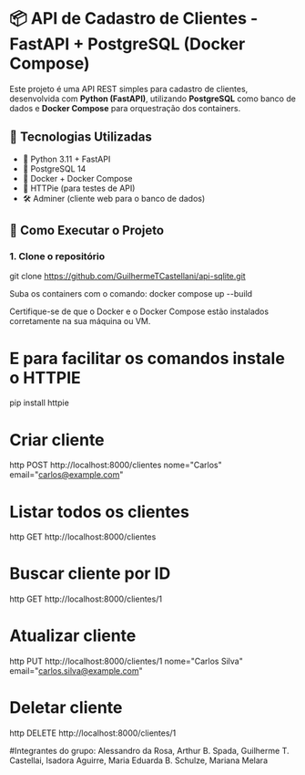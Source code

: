 # 📦 API de Cadastro de Clientes - FastAPI + PostgreSQL (Docker Compose)

Este projeto é uma API REST simples para cadastro de clientes, desenvolvida com **Python (FastAPI)**, utilizando **PostgreSQL** como banco de dados e **Docker Compose** para orquestração dos containers.

## 🧰 Tecnologias Utilizadas

- 🐍 Python 3.11 + FastAPI
- 🐘 PostgreSQL 14
- 🐳 Docker + Docker Compose
- 🧪 HTTPie (para testes de API)
- 🛠️ Adminer (cliente web para o banco de dados)

## 🚀 Como Executar o Projeto

### 1. Clone o repositório

git clone https://github.com/GuilhermeTCastellani/api-sqlite.git

Suba os containers com o comando:
  docker compose up --build

Certifique-se de que o Docker e o Docker Compose estão instalados corretamente na sua máquina ou VM.

# E para facilitar os comandos instale o HTTPIE
pip install httpie 

# Criar cliente
http POST http://localhost:8000/clientes nome="Carlos" email="carlos@example.com"

# Listar todos os clientes
http GET http://localhost:8000/clientes

# Buscar cliente por ID
http GET http://localhost:8000/clientes/1

# Atualizar cliente
http PUT http://localhost:8000/clientes/1 nome="Carlos Silva" email="carlos.silva@example.com"

# Deletar cliente
http DELETE http://localhost:8000/clientes/1




#Integrantes do grupo:
Alessandro da Rosa, Arthur B. Spada, Guilherme T. Castellai, Isadora Aguirre, Maria Eduarda B. Schulze, Mariana Melara

